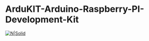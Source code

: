 # ArduKIT-Arduino-Raspberry-PI-Development-Kit
[![N|Solid](http://www.gndteknik.com/medya/ardukit_logo.jpg)](https://www.ardukit.io)
